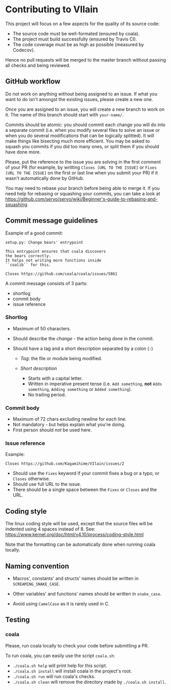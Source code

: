 # Contributing to VIlain

This project will focus on a few aspects for the quality of its source code:

- The source code must be well-formated (ensured by coala).
- The project must build successfully (ensured by Travis CI).
- The code coverage must be as high as possible (measured by Codecov).

Hence no pull requests will be merged to the master branch without passing all checks and being reviewed.

## GitHub workflow

Do not work on anything without being assigned to an issue. If what you want to do isn't amongst the existing issues, please create a new one.

Once you are assigned to an issue, you will create a new branch to work on it. The name of this branch should start with `your-name/`.

Commits should be atomic: you should commit each change you will do into a separate commit (i.e. when you modify several files to solve an issue or when you do several modifications that can be logically splitted). It will make things like bisecting much more efficient. You may be asked to squash you commits if you did too many ones, or split them if you should have done more.

Please, put the reference to the issue you are solving in the first comment of your PR (for example, by writting `Closes [URL TO THE ISSUE]` or `Fixes [URL TO THE ISSUE]` on the first or last line when you submit your PR) if it wasn't automatically done by GitHub.

You may need to rebase your branch before being able to merge it. If you need help for rebasing or squashing your commits, you can take a look at https://github.com/servo/servo/wiki/Beginner's-guide-to-rebasing-and-squashing.

## Commit message guidelines

Example of a good commit:

```
setup.py: Change bears' entrypoint

This entrypoint ensures that coala discovers
the bears correctly.
It helps not writing more functions inside
``coalib`` for this.

Closes https://github.com/coala/coala/issues/5861
```

A commit message consists of 3 parts:

- shortlog
- commit body
- issue reference

### Shortlog

- Maximum of 50 characters.

- Should describe the _change_ - the action being done in the commit.

- Should have a tag and a short description separated by a colon (`:`)

  - _Tag_: the file or module being modified.

  - _Short description_

    - Starts with a capital letter.
    - Written in imperative present tense (i.e. `Add something`, **not** `Adds something`, `Adding something` or `Added something`).
    - No trailing period.

### Commit body

- Maximum of 72 chars excluding newline for _each_ line.
- Not mandatory - but helps explain what you're doing.
- First person should _not_ be used here.

### Issue reference

Example:

```
Closes https://github.com/Kagamihime/VIlain/issues/2
```

- Should use the `Fixes` keyword if your commit fixes a bug or a typo, or `Closes` otherwise.
- Should use full URL to the issue.
- There should be a single space between the `Fixes` or `Closes` and the URL.

## Coding style

The linux coding style will be used, except that the source files will be indented using 4 spaces instead of 8. See: <https://www.kernel.org/doc/html/v4.10/process/coding-style.html>

Note that the formatting can be automatically done when running coala locally.

## Naming convention

- Macros', constants' and structs' names should be written in `SCREAMING_SNAKE_CASE`.

- Other variables' and functions' names should be written in `snake_case`.

- Avoid using `CamelCase` as it is rarely used in C.

## Testing

### coala

Please, run coala locally to check your code before submitting a PR.

To run coala, you can easily use the script `coala.sh`:

- `./coala.sh help` will print help for this script.
- `./coala.sh install` will install coala in the project's root.
- `./coala.sh run` will run coala's checks.
- `./coala.sh clean` will remove the directory made by `./coala.sh install`.

<!-- ### Check -->
